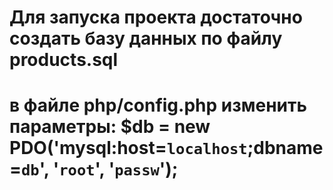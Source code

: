 # Для запуска проекта достаточно создать базу данных по файлу products.sql
# в файле php/config.php изменить параметры: $db = new PDO('mysql:host=`localhost`;dbname=`db`', '`root`', '`passw`');
